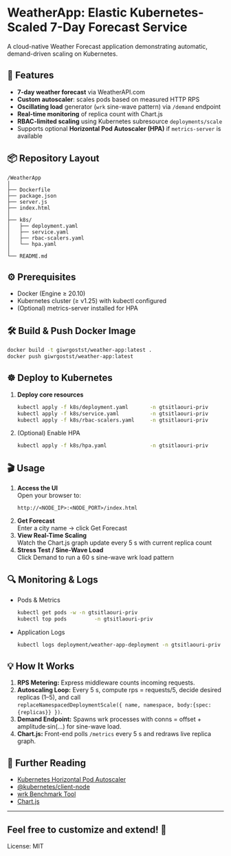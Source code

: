 # WeatherApp: Elastic Kubernetes‐Scaled 7-Day Forecast Service

A cloud-native Weather Forecast application demonstrating automatic, demand-driven scaling on Kubernetes.

## 🚀 Features

- **7-day weather forecast** via WeatherAPI.com  
- **Custom autoscaler**: scales pods based on measured HTTP RPS  
- **Oscillating load** generator (`wrk` sine-wave pattern) via `/demand` endpoint  
- **Real-time monitoring** of replica count with Chart.js  
- **RBAC-limited scaling** using Kubernetes subresource `deployments/scale`  
- Supports optional **Horizontal Pod Autoscaler (HPA)** if `metrics-server` is available

## 📦 Repository Layout

```
/WeatherApp
│
├── Dockerfile
├── package.json
├── server.js
├── index.html
│
├── k8s/
│   ├── deployment.yaml
│   ├── service.yaml
│   ├── rbac-scalers.yaml
│   └── hpa.yaml            
│
└── README.md
```

## ⚙️ Prerequisites

- Docker (Engine ≥ 20.10)  
- Kubernetes cluster (≥ v1.25) with kubectl configured  
- (Optional) metrics-server installed for HPA  

## 🛠 Build & Push Docker Image

```sh
docker build -t giwrgostst/weather-app:latest .
docker push giwrgostst/weather-app:latest
```

## ☸️ Deploy to Kubernetes

1. **Deploy core resources**

   ```sh
   kubectl apply -f k8s/deployment.yaml       -n gtsitlaouri-priv
   kubectl apply -f k8s/service.yaml          -n gtsitlaouri-priv
   kubectl apply -f k8s/rbac-scalers.yaml     -n gtsitlaouri-priv
   ```

2. (Optional) Enable HPA

   ```sh
   kubectl apply -f k8s/hpa.yaml              -n gtsitlaouri-priv
   ```

## 🎬 Usage

1. **Access the UI**  
   Open your browser to:  
   ```
   http://<NODE_IP>:<NODE_PORT>/index.html
   ```
2. **Get Forecast**  
   Enter a city name → click Get Forecast  
3. **View Real-Time Scaling**  
   Watch the Chart.js graph update every 5 s with current replica count  
4. **Stress Test / Sine-Wave Load**  
   Click Demand to run a 60 s sine-wave wrk load pattern  

## 🔍 Monitoring & Logs

* Pods & Metrics
  ```sh
  kubectl get pods -w -n gtsitlaouri-priv
  kubectl top pods         -n gtsitlaouri-priv
  ```
* Application Logs
  ```sh
  kubectl logs deployment/weather-app-deployment -n gtsitlaouri-priv
  ```

## 💡 How It Works

1. **RPS Metering:** Express middleware counts incoming requests.  
2. **Autoscaling Loop:** Every 5 s, compute rps = requests/5, decide desired replicas (1–5), and call  
   `replaceNamespacedDeploymentScale({ name, namespace, body:{spec:{replicas}} })`.  
3. **Demand Endpoint:** Spawns wrk processes with conns = offset + amplitude·sin(…) for sine-wave load.  
4. **Chart.js:** Front-end polls `/metrics` every 5 s and redraws live replica graph.  

## 📖 Further Reading

* [Kubernetes Horizontal Pod Autoscaler](https://kubernetes.io/docs/tasks/run-application/horizontal-pod-autoscale/)
* [@kubernetes/client-node](https://github.com/kubernetes-client/javascript)
* [wrk Benchmark Tool](https://github.com/wg/wrk)
* [Chart.js](https://www.chartjs.org/)

---

## Feel free to customize and extend! 🚀

License: MIT
